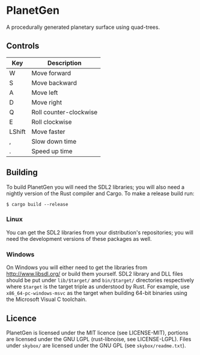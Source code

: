 # PlanetGen

A procedurally generated planetary surface using quad-trees.

## Controls

| Key    | Description            |
|--------|------------------------|
| W      | Move forward           |
| S      | Move backward          |
| A      | Move left              |
| D      | Move right             |
| Q      | Roll counter-clockwise |
| E      | Roll clockwise         |
| LShift | Move faster            |
| ,      | Slow down time         |
| .      | Speed up time          |

## Building

To build PlanetGen you will need the SDL2 libraries; you will also need a
nightly version of the Rust compiler and Cargo. To make a release build run:

```
$ cargo build --release
```

### Linux

You can get the SDL2 libraries from your distribution's repositories; you will
need the development versions of these packages as well.

### Windows

On Windows you will either need to get the libraries from http://www.libsdl.org/
or build them yourself. SDL2 library and DLL files should be put under
`lib/$target/` and `bin/$target/` directories respectively where `$target` is
the target triple as understood by Rust. For example, use
`x86_64-pc-windows-msvc` as the target when building 64-bit binaries using the
Microsoft Visual C toolchain.

## Licence

PlanetGen is licensed under the MIT licence (see LICENSE-MIT), portions are
licensed under the GNU LGPL (rust-libnoise, see LICENSE-LGPL). Files under
`skybox/` are licensed under the GNU GPL (see `skybox/readme.txt`).

